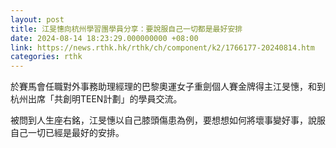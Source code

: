 ```yaml
---
layout: post
title: 江旻憓向杭州學習團學員分享：要說服自己一切都是最好安排
date: 2024-08-14 18:23:29.000000000 +08:00
link: https://news.rthk.hk/rthk/ch/component/k2/1766177-20240814.htm
categories: rthk
---
```


於賽馬會任職對外事務助理經理的巴黎奧運女子重劍個人賽金牌得主江旻憓，和到杭州出席「共創明TEEN計劃」的學員交流。

被問到人生座右銘，江旻憓以自己膝頭傷患為例，要想想如何將壞事變好事，說服自己一切已經是最好的安排。
